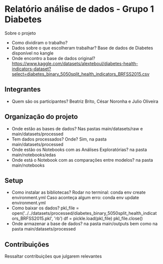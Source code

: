 # Relatório análise de dados - Grupo 1 Diabetes

Sobre o projeto

- Como dividiram o trabalho?
- Dados sobre o que escolheram trabalhar? Base de dados de Diabetes disponível no kangle
- Onde encontro a base de dados original? https://www.kaggle.com/datasets/alexteboul/diabetes-health-indicators-dataset?select=diabetes_binary_5050split_health_indicators_BRFSS2015.csv

## Integrantes

- Quem são os participantes? Beatriz Brito, César Noronha e Julio Oliveira

## Organização do projeto

- Onde estão as bases de dados? Nas pastas main/datasets/raw e main/datasets/processed
- Tem dados processados? Onde? Sim, na pasta main/datasets/processed
- Onde estão os Notebooks com as Análises Exploratórias? na pasta main/notebooks/edas
- Onde está o Notebook com as comparações entre modelos? na pasta main/notebooks

## Setup

- Como instalar as bibliotecas?
    Rodar no terminal:
    conda env create environment.yml
    Caso aconteça algum erro:
    conda env update environment.yml 
- Como baixar os dados? 
pkl_file = open('../../datasets/processed/diabetes_binary_5050split_health_indicators_BRFSS2015.pkl', 'rb')
df = pickle.load(pkl_file)
pkl_file.close()
- Onde armazenar a base de dados?
na pasta main/outputs bem como na pasta main/datasets/processed

## Contribuições

Ressaltar contribuições que julgarem relevantes




